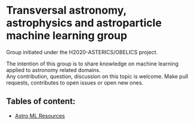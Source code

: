 # Transversal astronomy, astrophysics and astroparticle machine learning group

Group initiated under the H2020-ASTERICS/OBELICS project.

The intention of this group is to share knowledge on machine learning applied to astronomy related domains.   
Any contribution, question, discussion on this topic is welcome. Make pull requests, contributes to open issues or open new ones.

## Tables of content:

- [Astro ML Resources](Resources)
